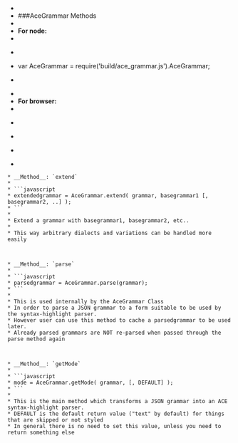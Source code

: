 
*
* ###AceGrammar Methods
*
* __For node:__
*
* ```javascript
* var AceGrammar = require('build/ace_grammar.js').AceGrammar;
* ```
*
* __For browser:__
*
* ```html
* <script src="build/ace_grammar.js"></script>
* ```
*



    * __Method__: `extend`
    *
    * ```javascript
    * extendedgrammar = AceGrammar.extend( grammar, basegrammar1 [, basegrammar2, ..] );
    * ```
    *
    * Extend a grammar with basegrammar1, basegrammar2, etc..
    *
    * This way arbitrary dialects and variations can be handled more easily
    


    * __Method__: `parse`
    *
    * ```javascript
    * parsedgrammar = AceGrammar.parse(grammar);
    * ```
    *
    * This is used internally by the AceGrammar Class
    * In order to parse a JSON grammar to a form suitable to be used by the syntax-highlight parser.
    * However user can use this method to cache a parsedgrammar to be used later.
    * Already parsed grammars are NOT re-parsed when passed through the parse method again
    


    * __Method__: `getMode`
    *
    * ```javascript
    * mode = AceGrammar.getMode( grammar, [, DEFAULT] );
    * ```
    *
    * This is the main method which transforms a JSON grammar into an ACE syntax-highlight parser.
    * DEFAULT is the default return value ("text" by default) for things that are skipped or not styled
    * In general there is no need to set this value, unless you need to return something else
    